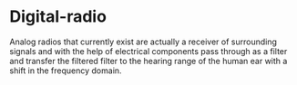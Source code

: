 # Digital-radio
Analog radios that currently exist are actually a receiver of surrounding signals and with the help of electrical components pass through as a filter and transfer the filtered filter to the hearing range of the human ear with a shift in the frequency domain.
